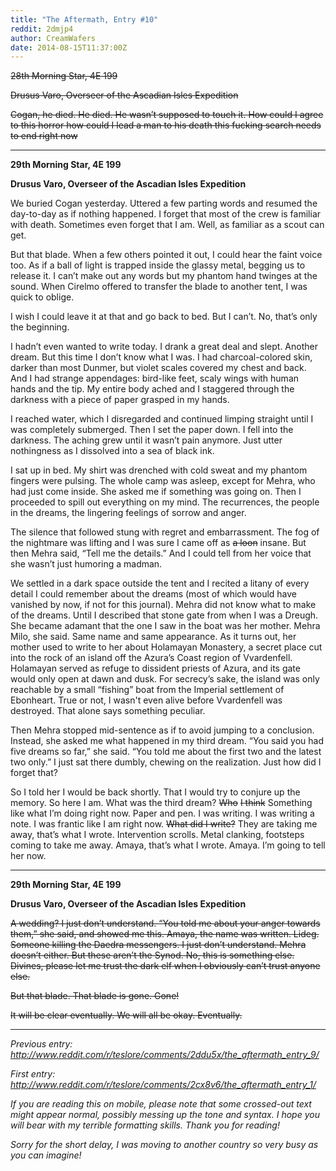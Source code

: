 ```yaml
---
title: "The Aftermath, Entry #10"
reddit: 2dmjp4
author: CreamWafers
date: 2014-08-15T11:37:00Z
---
```


~~28th Morning Star, 4E 199~~

~~Drusus Varo, Overseer of the Ascadian Isles Expedition~~

~~Cogan, he died. He died. He wasn’t supposed to touch it. How could I agree to this horror how could I lead a man to his death this fucking search needs to end right now~~ 

-------------------------------------------

**29th Morning Star, 4E 199**

**Drusus Varo, Overseer of the Ascadian Isles Expedition**

We buried Cogan yesterday. Uttered a few parting words and resumed the day-to-day as if nothing happened. I forget that most of the crew is familiar with death. Sometimes even forget that I am. Well, as familiar as a scout can get.

But that blade. When a few others pointed it out, I could hear the faint voice too. As if a ball of light is trapped inside the glassy metal, begging us to release it.  I can’t make out any words but my phantom hand twinges at the sound. When Cirelmo offered to transfer the blade to another tent, I was quick to oblige.

I wish I could leave it at that and go back to bed. But I can’t. No, that’s only the beginning.

I hadn’t even wanted to write today. I drank a great deal and slept. Another dream. But this time I don’t know what I was. I had charcoal-colored skin, darker than most Dunmer, but violet scales covered my chest and back. And I had strange appendages: bird-like feet, scaly wings with human hands and the tip. My entire body ached and I staggered through the darkness with a piece of paper grasped in my hands.

I reached water, which I disregarded and continued limping straight until I was completely submerged. Then I set the paper down. I fell into the darkness. The aching grew until it wasn’t pain anymore. Just utter nothingness as I dissolved into a sea of black ink.

I sat up in bed. My shirt was drenched with cold sweat and my phantom fingers were pulsing. The whole camp was asleep, except for Mehra, who had just come inside. She asked me if something was going on. Then I proceeded to spill out everything on my mind. The recurrences, the people in the dreams, the lingering feelings of sorrow and anger.

The silence that followed stung with regret and embarrassment. The fog of the nightmare was lifting and I was sure I came off as ~~a loon~~ insane. But then Mehra said, “Tell me the details.” And I could tell from her voice that she wasn’t just humoring a madman.

We settled in a dark space outside the tent and I recited a litany of every detail I could remember about the dreams (most of which would have vanished by now, if not for this journal). Mehra did not know what to make of the dreams. Until I described that stone gate from when I was a Dreugh. She became adamant that the one I saw in the boat was her mother. Mehra Milo, she said. Same name and same appearance. As it turns out, her mother used to write to her about Holamayan Monastery, a secret place cut into the rock of an island off the Azura’s Coast region of Vvardenfell. Holamayan served as refuge to dissident priests of Azura, and its gate would only open at dawn and dusk. For secrecy’s sake, the island was only reachable by a small “fishing” boat from the Imperial settlement of Ebonheart. True or not, I wasn't even alive before Vvardenfell was destroyed. That alone says something peculiar.

Then Mehra stopped mid-sentence as if to avoid jumping to a conclusion. Instead, she asked me what happened in my third dream. “You said you had five dreams so far,” she said. “You told me about the first two and the latest two only.” I just sat there dumbly, chewing on the realization. Just how did I forget that?

So I told her I would be back shortly. That I would try to conjure up the memory. So here I am. What was the third dream? ~~Who~~ ~~I think~~ Something like what I’m doing right now. Paper and pen. I was writing. I was writing a note. I was frantic like I am right now. ~~What did I write?~~ They are taking me away, that’s what I wrote. Intervention scrolls. Metal clanking, footsteps coming to take me away. Amaya, that’s what I wrote. Amaya. I’m going to tell her now.

------------------------------------------------

**29th Morning Star, 4E 199**

**Drusus Varo, Overseer of the Ascadian Isles Expedition**

~~A wedding? I just don’t understand. “You told me about your anger towards them,” she said, and showed me this. Amaya, the name was written. Lideg. Someone killing the Daedra messengers. I just don’t understand. Mehra doesn’t either. But these aren’t the Synod. No, this is something else. Divines, please let me trust the dark elf when I obviously can’t trust anyone else.~~

~~But that blade. That blade is gone. Gone!~~

~~It will be clear eventually. We will all be okay. Eventually.~~

------------------------------------------------

*Previous entry: http://www.reddit.com/r/teslore/comments/2ddu5x/the_aftermath_entry_9/*

*First entry: http://www.reddit.com/r/teslore/comments/2cx8v6/the_aftermath_entry_1/* 

*If you are reading this on mobile, please note that some crossed-out text might appear normal, possibly messing up the tone and syntax. I hope you will bear with my terrible formatting skills. Thank you for reading!*

*Sorry for the short delay, I was moving to another country so very busy as you can imagine!*

